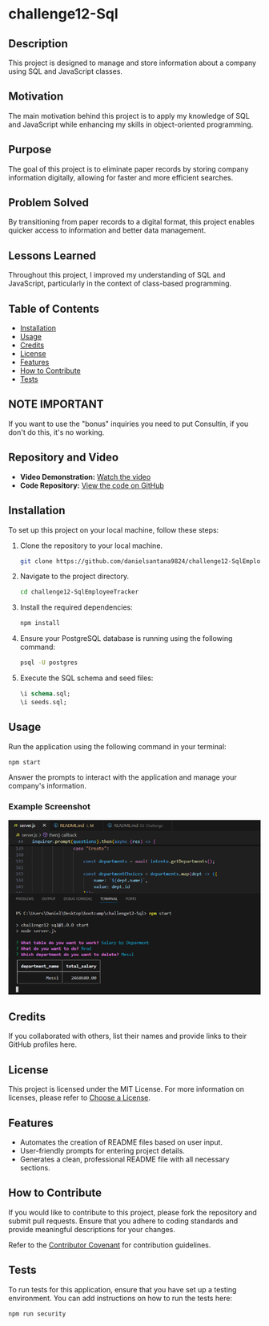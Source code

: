 # challenge12-Sql

## Description
This project is designed to manage and store information about a company using SQL and JavaScript classes.

## Motivation
The main motivation behind this project is to apply my knowledge of SQL and JavaScript while enhancing my skills in object-oriented programming.

## Purpose
The goal of this project is to eliminate paper records by storing company information digitally, allowing for faster and more efficient searches.

## Problem Solved
By transitioning from paper records to a digital format, this project enables quicker access to information and better data management.

## Lessons Learned
Throughout this project, I improved my understanding of SQL and JavaScript, particularly in the context of class-based programming.

## Table of Contents
- [Installation](#installation)
- [Usage](#usage)
- [Credits](#credits)
- [License](#license)
- [Features](#features)
- [How to Contribute](#how-to-contribute)
- [Tests](#tests)

## NOTE IMPORTANT 
If you want to use the "bonus" inquiries you need to put Consultin, if you don't do this, it's no working.


## Repository and Video
- **Video Demonstration:** [Watch the video](https://app.screencastify.com/v2/manage/videos/SYPGNxywJ4tg9nBBlsi7)
- **Code Repository:** [View the code on GitHub](https://github.com/danielsantana9824/challenge12-SqlEmployeeTracker)

## Installation
To set up this project on your local machine, follow these steps:

1. Clone the repository to your local machine.
   ```bash
   git clone https://github.com/danielsantana9824/challenge12-SqlEmployeeTracker.git
   ```
2. Navigate to the project directory.
   ```bash
   cd challenge12-SqlEmployeeTracker
   ```
3. Install the required dependencies:
   ```bash
   npm install
   ```
4. Ensure your PostgreSQL database is running using the following command:
   ```bash
   psql -U postgres
   ```
5. Execute the SQL schema and seed files:
   ```sql
   \i schema.sql;
   \i seeds.sql;
   ```

## Usage
Run the application using the following command in your terminal:
```bash
npm start
```

Answer the prompts to interact with the application and manage your company's information.

### Example Screenshot
![screenshot](images/screenshot.png)

## Credits
If you collaborated with others, list their names and provide links to their GitHub profiles here.

## License
This project is licensed under the MIT License. For more information on licenses, please refer to [Choose a License](https://choosealicense.com/).

## Features
- Automates the creation of README files based on user input.
- User-friendly prompts for entering project details.
- Generates a clean, professional README file with all necessary sections.

## How to Contribute
If you would like to contribute to this project, please fork the repository and submit pull requests. Ensure that you adhere to coding standards and provide meaningful descriptions for your changes.

Refer to the [Contributor Covenant](https://www.contributor-covenant.org/) for contribution guidelines.

## Tests
To run tests for this application, ensure that you have set up a testing environment. You can add instructions on how to run the tests here:
```bash
npm run security
```


